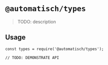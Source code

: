 # `@automatisch/types`

> TODO: description

## Usage

```
const types = require('@automatisch/types');

// TODO: DEMONSTRATE API
```
